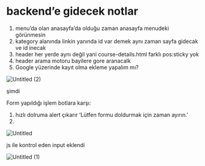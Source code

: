 # backend’e gidecek notlar

1. menu’da olan anasayfa’da olduğu zaman anasayfa menudeki görünmesin
2. kategory alanında linkin yanında id var demek aynı zaman sayfa gidecak ve id inecak
3. header her yerde aynı değil yani course-details.html farklı pos:sticky yok
4. header arama motoru bayilere gore aranacalk 
5. Google yüzerinde kayıt olma ekleme yapalım mı?

![Untitled (2)](https://github.com/malibuduck/AkademiDunyasi/assets/98706585/a5ea2d38-b27b-4707-b486-a319fbe65a46)


şimdi 

Form yapıldığı işlem botlara karşı:

1. hızlı dolruma alert çıkarır ‘Lütfen formu doldurmak için zaman ayırın.’
2. 

![Untitled](https://github.com/malibuduck/AkademiDunyasi/assets/98706585/9b109e2e-6707-48cd-b605-e427c784a9b5)

js ile kontrol eden input eklendi

![Untitled (1)](https://github.com/malibuduck/AkademiDunyasi/assets/98706585/248a3f05-54f8-44c3-88aa-d0d6c7ded739)

